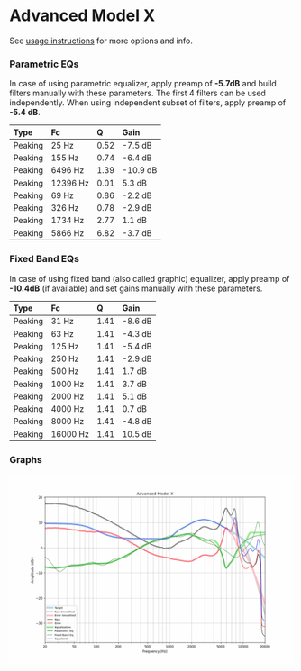# Advanced Model X
See [usage instructions](https://github.com/jaakkopasanen/AutoEq#usage) for more options and info.

### Parametric EQs
In case of using parametric equalizer, apply preamp of **-5.7dB** and build filters manually
with these parameters. The first 4 filters can be used independently.
When using independent subset of filters, apply preamp of **-5.4 dB**.

| Type    | Fc       |    Q | Gain     |
|:--------|:---------|:-----|:---------|
| Peaking | 25 Hz    | 0.52 | -7.5 dB  |
| Peaking | 155 Hz   | 0.74 | -6.4 dB  |
| Peaking | 6496 Hz  | 1.39 | -10.9 dB |
| Peaking | 12396 Hz | 0.01 | 5.3 dB   |
| Peaking | 69 Hz    | 0.86 | -2.2 dB  |
| Peaking | 326 Hz   | 0.78 | -2.9 dB  |
| Peaking | 1734 Hz  | 2.77 | 1.1 dB   |
| Peaking | 5866 Hz  | 6.82 | -3.7 dB  |

### Fixed Band EQs
In case of using fixed band (also called graphic) equalizer, apply preamp of **-10.4dB**
(if available) and set gains manually with these parameters.

| Type    | Fc       |    Q | Gain    |
|:--------|:---------|:-----|:--------|
| Peaking | 31 Hz    | 1.41 | -8.6 dB |
| Peaking | 63 Hz    | 1.41 | -4.3 dB |
| Peaking | 125 Hz   | 1.41 | -5.4 dB |
| Peaking | 250 Hz   | 1.41 | -2.9 dB |
| Peaking | 500 Hz   | 1.41 | 1.7 dB  |
| Peaking | 1000 Hz  | 1.41 | 3.7 dB  |
| Peaking | 2000 Hz  | 1.41 | 5.1 dB  |
| Peaking | 4000 Hz  | 1.41 | 0.7 dB  |
| Peaking | 8000 Hz  | 1.41 | -4.8 dB |
| Peaking | 16000 Hz | 1.41 | 10.5 dB |

### Graphs
![](./Advanced%20Model%20X.png)